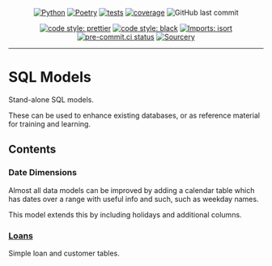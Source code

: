 <div align="center">

[![Python](https://img.shields.io/badge/Python-3.9+-blue.svg)](https://www.python.org/downloads/release/python-390/)
[![Poetry](https://img.shields.io/endpoint?url=https://python-poetry.org/badge/v0.json)](https://python-poetry.org/)
[![tests](https://github.com/Bilbottom/sql-models/actions/workflows/tests.yaml/badge.svg)](https://github.com/Bilbottom/sql-models/actions/workflows/tests.yaml)
[![coverage](coverage.svg)](https://github.com/dbrgn/coverage-badge)
![GitHub last commit](https://img.shields.io/github/last-commit/Bilbottom/sql-models)

[![code style: prettier](https://img.shields.io/badge/code_style-prettier-ff69b4.svg?style=flat-square)](https://github.com/prettier/prettier)
[![code style: black](https://img.shields.io/badge/code%20style-black-000000.svg)](https://github.com/psf/black)
[![Imports: isort](https://img.shields.io/badge/%20imports-isort-%231674b1?style=flat&labelColor=ef8336)](https://pycqa.github.io/isort/)
[![pre-commit.ci status](https://results.pre-commit.ci/badge/github/Bilbottom/sql-models/main.svg)](https://results.pre-commit.ci/latest/github/Bilbottom/sql-models/main)
[![Sourcery](https://img.shields.io/badge/Sourcery-enabled-brightgreen)](https://sourcery.ai)

</div>

---

# SQL Models

Stand-alone SQL models.

These can be used to enhance existing databases, or as reference material for training and learning.

## Contents

### Date Dimensions

Almost all data models can be improved by adding a calendar table which has dates over a range with useful info and such, such as weekday names.

This model extends this by including holidays and additional columns.

### [Loans](sql_models/loans/README.md)

Simple loan and customer tables.
